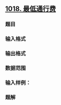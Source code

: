 ## [1018. 最低通行费](https://www.acwing.com/problem/content/1020/)

### 题目

### 输入格式

### 输出格式

### 数据范围

### 输入样例：



### 题解
